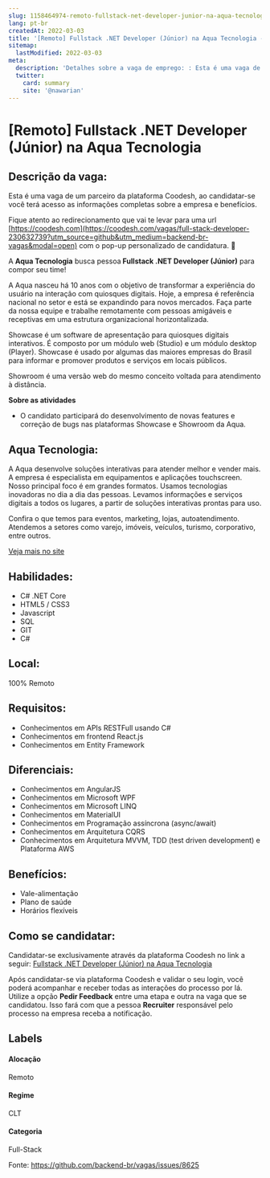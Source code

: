 ```yaml
---
slug: 1158464974-remoto-fullstack-net-developer-junior-na-aqua-tecnologia
lang: pt-br
createdAt: 2022-03-03
title: '[Remoto] Fullstack .NET Developer (Júnior) na Aqua Tecnologia - Vaga de Emprego'
sitemap:
  lastModified: 2022-03-03
meta:
  description: 'Detalhes sobre a vaga de emprego: : Esta é uma vaga de um parceiro da plataforma Coodesh, ao candidatar-se você terá acesso as informações completas sobre a empresa e benefícios.  Fique atento ao redirecionamento que vai te levar para uma url [https://coodesh.com](https://coodesh.com/vagas/full-stack-developer-230632739?utm_source=github&utm_medium=backend-br-vagas&modal=open) com o pop-up personalizado de candidatura. 👋 <p>A <strong>Aqua Tecnologia</strong> busca pessoa<strong> Fullstack .NET Developer (Júnior)</strong> para compor seu time!</p> <p>A Aqua nasceu há 10 anos com o objetivo de transformar a experiência do usuário na interação com quiosques digitais. Hoje, a empresa é referência nacional no setor e está se expandindo para novos mercados. Faça parte da nossa equipe e trabalhe remotamente com pessoas amigáveis e receptivas em uma estrutura organizacional horizontalizada.&nbsp;</p> <p>Showcase é um software de apresentação para quiosques digitais interativos. É composto por um módulo web (Studio) e um módulo desktop (Player). Showcase é usado por algumas das maiores empresas do Brasil para informar e promover produtos e serviços em locais públicos.</p> <p>Showroom é uma versão web do mesmo conceito voltada para atendimento à distância.</p> <p><strong>Sobre as atividades</strong></p> <ul> <li>O candidato participará do desenvolvimento de novas features e correção de bugs nas plataformas Showcase e Showroom da Aqua.</li> </ul>'
  twitter:
    card: summary
    site: '@nawarian'
---
```


# [Remoto] Fullstack .NET Developer (Júnior) na Aqua Tecnologia

## Descrição da vaga: 
Esta é uma vaga de um parceiro da plataforma Coodesh, ao candidatar-se você terá acesso as informações completas sobre a empresa e benefícios.


Fique atento ao redirecionamento que vai te levar para uma url [https://coodesh.com](https://coodesh.com/vagas/full-stack-developer-230632739?utm_source=github&utm_medium=backend-br-vagas&modal=open) com o pop-up personalizado de candidatura. 👋
<p>A <strong>Aqua Tecnologia</strong> busca pessoa<strong> Fullstack .NET Developer (Júnior)</strong> para compor seu time!</p>
<p>A Aqua nasceu há 10 anos com o objetivo de transformar a experiência do usuário na interação com quiosques digitais. Hoje, a empresa é referência nacional no setor e está se expandindo para novos mercados. Faça parte da nossa equipe e trabalhe remotamente com pessoas amigáveis e receptivas em uma estrutura organizacional horizontalizada.&nbsp;</p>
<p>Showcase é um software de apresentação para quiosques digitais interativos. É composto por um módulo web (Studio) e um módulo desktop (Player). Showcase é usado por algumas das maiores empresas do Brasil para informar e promover produtos e serviços em locais públicos.</p>
<p>Showroom é uma versão web do mesmo conceito voltada para atendimento à distância.</p>
<p><strong>Sobre as atividades</strong></p>
<ul>
<li>O candidato participará do desenvolvimento de novas features e correção de bugs nas plataformas Showcase e Showroom da Aqua.</li>
</ul>

## Aqua Tecnologia: 
 <p>A Aqua desenvolve soluções interativas para atender melhor e vender mais. A empresa é especialista em equipamentos e aplicações touchscreen. Nosso principal foco é em grandes formatos. Usamos tecnologias inovadoras no dia a dia das pessoas. Levamos informações e serviços digitais a todos os lugares, a partir de soluções interativas prontas para uso.</p>
<p>Confira o que temos para eventos, marketing, lojas, autoatendimento. Atendemos a setores como varejo, imóveis, veículos, turismo, corporativo, entre outros.</p><a href='https://coodesh.com/empresas/aqua-tecnologia'>Veja mais no site</a>

 ## Habilidades: 
 - C# .NET Core 
- HTML5 / CSS3 
- Javascript 
- SQL 
- GIT 
- C#
## Local: 
 100% Remoto
## Requisitos: 
 - Conhecimentos em APIs RESTFull usando C# 
- Conhecimentos em frontend React.js 
- Conhecimentos em Entity Framework
## Diferenciais: 
 - Conhecimentos em AngularJS 
- Conhecimentos em Microsoft WPF 
- Conhecimentos em Microsoft LINQ 
- Conhecimentos em MaterialUI 
- Conhecimentos em Programação assíncrona (async/await) 
- Conhecimentos em Arquitetura CQRS 
- Conhecimentos em Arquitetura MVVM, TDD (test driven development) e Plataforma AWS
## Benefícios: 
 - Vale-alimentação 
- Plano de saúde 
- Horários flexíveis
## Como se candidatar:
Candidatar-se exclusivamente através da plataforma Coodesh no link a seguir: [Fullstack .NET Developer (Júnior) na Aqua Tecnologia](https://coodesh.com/vagas/full-stack-developer-230632739?utm_source=github&utm_medium=backend-br-vagas&modal=open)


Após candidatar-se via plataforma Coodesh e validar o seu login, você poderá acompanhar e receber todas as interações do processo por lá. Utilize a opção **Pedir Feedback** entre uma etapa e outra na vaga que se candidatou. Isso fará com que a pessoa **Recruiter** responsável pelo processo na empresa receba a notificação.
## Labels
#### Alocação
Remoto
#### Regime
CLT
#### Categoria
Full-Stack

Fonte: https://github.com/backend-br/vagas/issues/8625